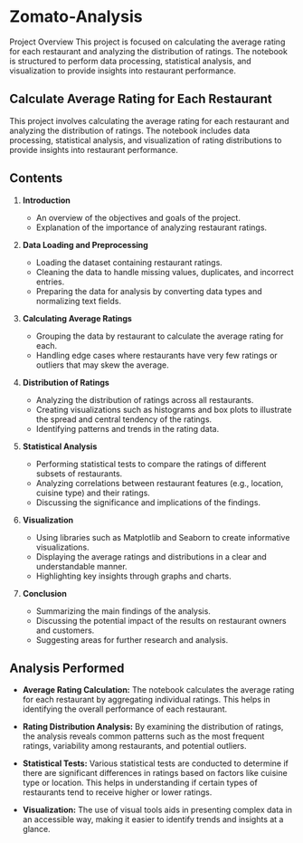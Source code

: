 # Zomato-Analysis
Project Overview This project is focused on calculating the average rating for each restaurant and analyzing the distribution of ratings. The notebook is structured to perform data processing, statistical analysis, and visualization to provide insights into restaurant performance.

## Calculate Average Rating for Each Restaurant

This project involves calculating the average rating for each restaurant and analyzing the distribution of ratings. The notebook includes data processing, statistical analysis, and visualization of rating distributions to provide insights into restaurant performance.

## Contents

1. **Introduction**
   - An overview of the objectives and goals of the project.
   - Explanation of the importance of analyzing restaurant ratings.

2. **Data Loading and Preprocessing**
   - Loading the dataset containing restaurant ratings.
   - Cleaning the data to handle missing values, duplicates, and incorrect entries.
   - Preparing the data for analysis by converting data types and normalizing text fields.

3. **Calculating Average Ratings**
   - Grouping the data by restaurant to calculate the average rating for each.
   - Handling edge cases where restaurants have very few ratings or outliers that may skew the average.

4. **Distribution of Ratings**
   - Analyzing the distribution of ratings across all restaurants.
   - Creating visualizations such as histograms and box plots to illustrate the spread and central tendency of the ratings.
   - Identifying patterns and trends in the rating data.

5. **Statistical Analysis**
   - Performing statistical tests to compare the ratings of different subsets of restaurants.
   - Analyzing correlations between restaurant features (e.g., location, cuisine type) and their ratings.
   - Discussing the significance and implications of the findings.

6. **Visualization**
   - Using libraries such as Matplotlib and Seaborn to create informative visualizations.
   - Displaying the average ratings and distributions in a clear and understandable manner.
   - Highlighting key insights through graphs and charts.

7. **Conclusion**
   - Summarizing the main findings of the analysis.
   - Discussing the potential impact of the results on restaurant owners and customers.
   - Suggesting areas for further research and analysis.

## Analysis Performed

- **Average Rating Calculation:** The notebook calculates the average rating for each restaurant by aggregating individual ratings. This helps in identifying the overall performance of each restaurant.
  
- **Rating Distribution Analysis:** By examining the distribution of ratings, the analysis reveals common patterns such as the most frequent ratings, variability among restaurants, and potential outliers.
  
- **Statistical Tests:** Various statistical tests are conducted to determine if there are significant differences in ratings based on factors like cuisine type or location. This helps in understanding if certain types of restaurants tend to receive higher or lower ratings.
  
- **Visualization:** The use of visual tools aids in presenting complex data in an accessible way, making it easier to identify trends and insights at a glance.
